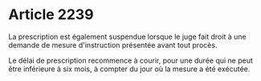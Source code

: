 # Article 2239

<p>La prescription est également suspendue lorsque le juge fait droit à une demande de mesure d'instruction présentée avant tout procès.</p><p>Le délai de prescription recommence à courir, pour une durée qui ne peut être inférieure à six mois, à compter du jour où la mesure a été exécutée.</p>